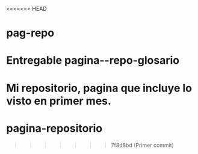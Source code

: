<<<<<<< HEAD
# pag-repo
Entregable pagina--repo-glosario
=======
# Mi repositorio, pagina que incluye lo visto en primer mes.
# pagina-repositorio
>>>>>>> 7f8d8bd (Primer commit)
